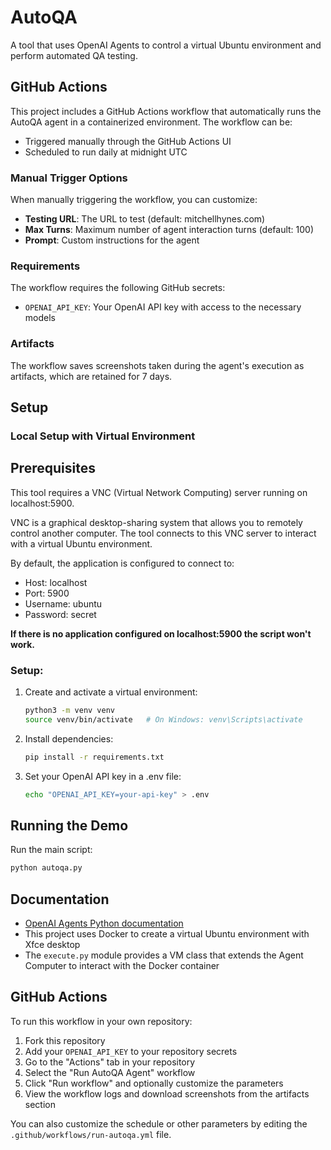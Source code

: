 # AutoQA

A tool that uses OpenAI Agents to control a virtual Ubuntu environment and perform automated QA testing.

## GitHub Actions

This project includes a GitHub Actions workflow that automatically runs the AutoQA agent in a containerized environment. The workflow can be:

- Triggered manually through the GitHub Actions UI
- Scheduled to run daily at midnight UTC

### Manual Trigger Options

When manually triggering the workflow, you can customize:

- **Testing URL**: The URL to test (default: mitchellhynes.com)
- **Max Turns**: Maximum number of agent interaction turns (default: 100)
- **Prompt**: Custom instructions for the agent

### Requirements

The workflow requires the following GitHub secrets:

- `OPENAI_API_KEY`: Your OpenAI API key with access to the necessary models

### Artifacts

The workflow saves screenshots taken during the agent's execution as artifacts, which are retained for 7 days.

## Setup

### Local Setup with Virtual Environment

## Prerequisites

This tool requires a VNC (Virtual Network Computing) server running on localhost:5900.

VNC is a graphical desktop-sharing system that allows you to remotely control another computer. The tool connects to this VNC server to interact with a virtual Ubuntu environment.

By default, the application is configured to connect to:

- Host: localhost
- Port: 5900
- Username: ubuntu
- Password: secret

**If there is no application configured on localhost:5900 the script won't work.**

### Setup:

1. Create and activate a virtual environment:

   ```bash
   python3 -m venv venv
   source venv/bin/activate   # On Windows: venv\Scripts\activate
   ```

2. Install dependencies:

   ```bash
   pip install -r requirements.txt
   ```

3. Set your OpenAI API key in a .env file:

   ```bash
   echo "OPENAI_API_KEY=your-api-key" > .env
   ```

## Running the Demo

Run the main script:

```bash
python autoqa.py
```

## Documentation

- [OpenAI Agents Python documentation](https://openai.github.io/openai-agents-python/)
- This project uses Docker to create a virtual Ubuntu environment with Xfce desktop
- The `execute.py` module provides a VM class that extends the Agent Computer to interact with the Docker container

## GitHub Actions

To run this workflow in your own repository:

1. Fork this repository
2. Add your `OPENAI_API_KEY` to your repository secrets
3. Go to the "Actions" tab in your repository
4. Select the "Run AutoQA Agent" workflow
5. Click "Run workflow" and optionally customize the parameters
6. View the workflow logs and download screenshots from the artifacts section

You can also customize the schedule or other parameters by editing the `.github/workflows/run-autoqa.yml` file.
